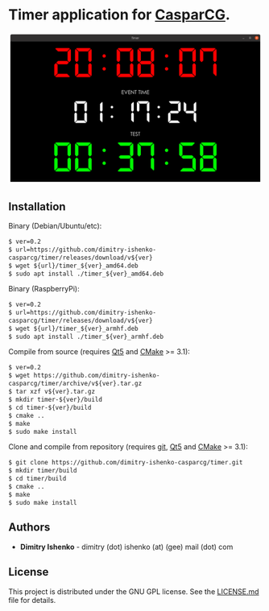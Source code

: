 # Timer application for [CasparCG](https://github.com/CasparCG).

![screenshot](screenshot.png)

## Installation

Binary (Debian/Ubuntu/etc):

```console
$ ver=0.2
$ url=https://github.com/dimitry-ishenko-casparcg/timer/releases/download/v${ver}
$ wget ${url}/timer_${ver}_amd64.deb
$ sudo apt install ./timer_${ver}_amd64.deb
```

Binary (RaspberryPi):

```console
$ ver=0.2
$ url=https://github.com/dimitry-ishenko-casparcg/timer/releases/download/v${ver}
$ wget ${url}/timer_${ver}_armhf.deb
$ sudo apt install ./timer_${ver}_armhf.deb
```

Compile from source (requires [Qt5](https://www.qt.io/) and [CMake](https://cmake.org/) >= 3.1):

```console
$ ver=0.2
$ wget https://github.com/dimitry-ishenko-casparcg/timer/archive/v${ver}.tar.gz
$ tar xzf v${ver}.tar.gz
$ mkdir timer-${ver}/build
$ cd timer-${ver}/build
$ cmake ..
$ make
$ sudo make install
```

Clone and compile from repository (requires [git](https://git-scm.com/), [Qt5](https://www.qt.io/) and [CMake](https://cmake.org/) >= 3.1):

```console
$ git clone https://github.com/dimitry-ishenko-casparcg/timer.git
$ mkdir timer/build
$ cd timer/build
$ cmake ..
$ make
$ sudo make install
```

## Authors

* **Dimitry Ishenko** - dimitry (dot) ishenko (at) (gee) mail (dot) com

## License

This project is distributed under the GNU GPL license. See the
[LICENSE.md](LICENSE.md) file for details.
